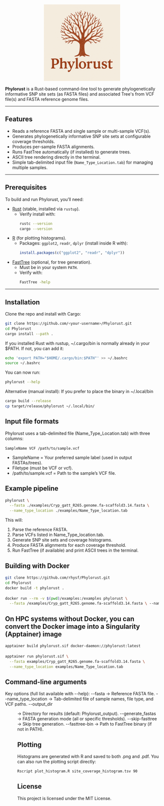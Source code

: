 <p align="center">
  <img src="images/logo.png" alt="Phylorust" width="250"/>
</p>

**Phylorust** is a Rust-based command-line tool to generate phylogenetically informative SNP site sets (as FASTA files) and associated Tree's from VCF file(s) and FASTA reference genome files.  

---

## Features
- Reads a reference FASTA and single sample or multi-sample VCF(s).
- Generates phylogenetically informative SNP site sets at configurable coverage thresholds.
- Produces per-sample FASTA alignments.
- Runs FastTree automatically (if installed) to generate trees.
- ASCII tree rendering directly in the terminal.
- Simple tab-delimited input file (`Name_Type_Location.tab`) for managing multiple samples.

---

## Prerequisites
To build and run Phylorust, you’ll need:

- [Rust](https://www.rust-lang.org/tools/install) (stable, installed via `rustup`).  
  - Verify install with:  
    ```bash
    rustc --version
    cargo --version
    ```
- [R](https://www.r-project.org/) (for plotting histograms).  
  - Packages: `ggplot2`, `readr`, `dplyr` (install inside R with):  
    ```R
    install.packages(c("ggplot2", "readr", "dplyr"))
    ```
- [FastTree](http://www.microbesonline.org/fasttree/) (optional, for tree generation).  
  - Must be in your system `PATH`.  
  - Verify with:  
    ```bash
    FastTree -help
    ```

---

## Installation
Clone the repo and install with Cargo:

```bash
git clone https://github.com/<your-username>/Phylorust.git
cd Phylorust
cargo install --path .
```

If you installed Rust with rustup, ~/.cargo/bin is normally already in your $PATH.
If not, you can add it:

```bash
echo 'export PATH="$HOME/.cargo/bin:$PATH"' >> ~/.bashrc
source ~/.bashrc
```

You can now run:

```bash
phylorust --help
```

Alternative (manual install): If you prefer to place the binary in ~/.local/bin

```bash
cargo build --release
cp target/release/phylorust ~/.local/bin/
```

## Input file formats

Phylorust uses a tab-delimited file (Name_Type_Location.tab) with three columns:

```SampleName VCF /path/to/sample.vcf```

- SampleName = Your preferred sample label (used in output FASTAs/trees).
- Filetype (must be VCF or vcf).
- /path/to/sample.vcf = Path to the sample’s VCF file.

## Example pipeline

```bash
phylorust \
  --fasta ./examples/Cryp_gatt_R265.genome.fa-scaffold3.14.fasta \
  --name_type_location ./examples/Name_Type_location.tab
```

This will:
  1.  Parse the reference FASTA.
  2.  Parse VCFs listed in Name_Type_location.tab.
  3.  Generate SNP site sets and coverage histograms.
  4.  Produce FASTA alignments for each coverage threshold.
  5.  Run FastTree (if available) and print ASCII trees in the terminal.

## Building with Docker

```bash
git clone https://github.com/rhysf/Phylorust.git
cd Phylorust
docker build -t phylorust .

docker run --rm -v $(pwd)/examples:/examples phylorust \
  --fasta /examples/Cryp_gatt_R265.genome.fa-scaffold3.14.fasta \ --name_type_location /examples/Name_Type_location_Docker.tab
```

## On HPC systems without Docker, you can convert the Docker image into a Singularity (Apptainer) image

```bash
apptainer build phylorust.sif docker-daemon://phylorust:latest

apptainer run phylorust.sif \
  --fasta examples/Cryp_gatt_R265.genome.fa-scaffold3.14.fasta \
  --name_type_location examples/Name_Type_location.tab
```

## Command-line arguments

Key options (full list available with --help):
  --fasta <FILE> → Reference FASTA file.
  --name_type_location <FILE> → Tab-delimited file of sample names, file type, and VCF paths.
  --output_dir <DIR> → Directory for results (default: Phylorust_output).
  --generate_fastas <MODE> → FASTA generation mode (all or specific thresholds).
  --skip-fasttree → Skip tree generation.
  --fasttree-bin <PATH> → Path to FastTree binary (if not in PATH).

## Plotting

Histograms are generated with R and saved to both .png and .pdf.
You can also run the plotting script directly:

```bash
Rscript plot_histogram.R site_coverage_histogram.tsv 90
```

## License

This project is licensed under the MIT License.
